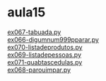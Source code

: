 # aula15 
<a href='https://gabrielryanft.github.io/learning/cursoemvideo/python/exerciciospython/aula15/ex067-tabuada.py' target='_blank' rel='next'>ex067-tabuada.py</a><br/>
<a href='https://gabrielryanft.github.io/learning/cursoemvideo/python/exerciciospython/aula15/ex066-digumnum999pparar.py' target='_blank' rel='next'>ex066-digumnum999pparar.py</a><br/>
<a href='https://gabrielryanft.github.io/learning/cursoemvideo/python/exerciciospython/aula15/ex070-listadeprodutos.py' target='_blank' rel='next'>ex070-listadeprodutos.py</a><br/>
<a href='https://gabrielryanft.github.io/learning/cursoemvideo/python/exerciciospython/aula15/ex069-listadepessoas.py' target='_blank' rel='next'>ex069-listadepessoas.py</a><br/>
<a href='https://gabrielryanft.github.io/learning/cursoemvideo/python/exerciciospython/aula15/ex071-quabtascedulas.py' target='_blank' rel='next'>ex071-quabtascedulas.py</a><br/>
<a href='https://gabrielryanft.github.io/learning/cursoemvideo/python/exerciciospython/aula15/ex068-parouimpar.py' target='_blank' rel='next'>ex068-parouimpar.py</a><br/>
